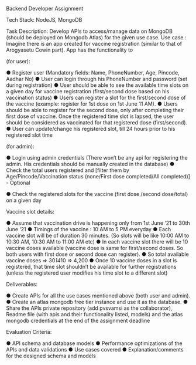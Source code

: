 Backend Developer Assignment

Tech Stack: NodeJS, MongoDB

Task Description:
    Develop APIs to access/manage data on MongoDB (should be deployed on Mongodb
    Atlas) for the given use case.
    Use case : Imagine there is an app created for vaccine registration (similar to that of
    Arogyasetu Cowin part).
    App has the functionality to

(for user):

● Register user (Mandatory fields: Name, PhoneNumber, Age, Pincode, Aadhar
    No)
● User can login through his PhoneNumber and password (set during registration)
● User should be able to see the available time slots on a given day for vaccine
    registration (first/second dose based on his vaccination status)
● Users can register a slot for the first/second dose of the vaccine (example:
    register for 1st dose on 1st June 11 AM).
● Users should be able to register for the second dose, only after completing their
    first dose of vaccine. Once the registered time slot is lapsed, the user should be
    considered as vaccinated for that registered dose (first/second).
● User can update/change his registered slot, till 24 hours prior to his registered
    slot time

(for admin):

● Login using admin credentials (There won’t be any api for registering the admin.
    His credentials should be manually created in the database)
● Check the total users registered and [filter them by Age/Pincode/Vaccination
    status (none/First dose completed/All completed)] - Optional

● Check the registered slots for the vaccine (first dose /second dose/total) on a
    given day

Vaccine slot details:

● Assume that vaccination drive is happening only from 1st June ‘21 to 30th June
    ‘21
● Timings of the vaccine : 10 AM to 5 PM everyday
● Each vaccine slot will be of duration 30 minutes. (So slots will be like 10:00 AM to
    10:30 AM, 10:30 AM to 11:00 AM etc)
● In each vaccine slot there will be 10 vaccine doses available (vaccine dose is
    same for first/second doses. So both users with first dose or second dose can
    register).
● So total available vaccine doses => 30*14*10 => 4,200
● Once 10 vaccine doses in a slot is registered, that time slot shouldn’t be available
    for further registrations (unless the registered user modifies his time slot to a
    different slot)

Deliverables:

● Create APIs for all the use cases mentioned above (both user and admin).
● Create an atlas mongodb free tier instance and use it as the database.
● Share the APIs private repository (add pvsvamsi as the collaborator), Readme
    file (with apis and their functionality listed, models) and the atlas mongodb
    credentials at the end of the assignment deadline

Evaluation Criteria:

● API schema and database models
● Performance optimizations of the APIs and data validations
● Use cases covered
● Explanation/comments for the designed schema and models